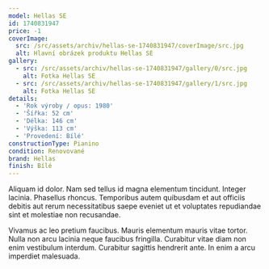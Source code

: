 ```yaml
---
model: Hellas SE
id: 1740831947
price: -1
coverImage:
  src: /src/assets/archiv/hellas-se-1740831947/coverImage/src.jpg
  alt: Hlavní obrázek produktu Hellas SE
gallery:
  - src: /src/assets/archiv/hellas-se-1740831947/gallery/0/src.jpg
    alt: Fotka Hellas SE
  - src: /src/assets/archiv/hellas-se-1740831947/gallery/1/src.jpg
    alt: Fotka Hellas SE
details:
  - 'Rok výroby / opus: 1980'
  - 'Šířka: 52 cm'
  - 'Délka: 146 cm'
  - 'Výška: 113 cm'
  - 'Provedení: Bílé'
constructionType: Pianino
condition: Renovované
brand: Hellas
finish: Bílé
---
```

Aliquam id dolor. Nam sed tellus id magna elementum tincidunt. Integer lacinia. Phasellus rhoncus. Temporibus autem quibusdam et aut officiis debitis aut rerum necessitatibus saepe eveniet ut et voluptates repudiandae sint et molestiae non recusandae.

Vivamus ac leo pretium faucibus. Mauris elementum mauris vitae tortor. Nulla non arcu lacinia neque faucibus fringilla. Curabitur vitae diam non enim vestibulum interdum. Curabitur sagittis hendrerit ante. In enim a arcu imperdiet malesuada.
